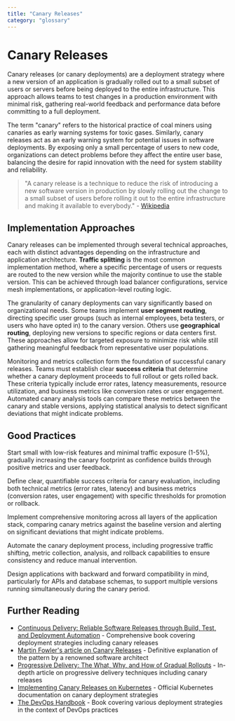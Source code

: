 ```yaml
---
title: "Canary Releases"
category: "glossary"
---
```

# Canary Releases

Canary releases (or canary deployments) are a deployment strategy where a new version of an application is gradually rolled out to a small subset of users or servers before being deployed to the entire infrastructure. This approach allows teams to test changes in a production environment with minimal risk, gathering real-world feedback and performance data before committing to a full deployment.

The term "canary" refers to the historical practice of coal miners using canaries as early warning systems for toxic gases. Similarly, canary releases act as an early warning system for potential issues in software deployments. By exposing only a small percentage of users to new code, organizations can detect problems before they affect the entire user base, balancing the desire for rapid innovation with the need for system stability and reliability.

> "A canary release is a technique to reduce the risk of introducing a new software version in production by slowly rolling out the change to a small subset of users before rolling it out to the entire infrastructure and making it available to everybody." - [Wikipedia](https://en.wikipedia.org/wiki/Feature_toggle#Canary_release)

## Implementation Approaches

Canary releases can be implemented through several technical approaches, each with distinct advantages depending on the infrastructure and application architecture. **Traffic splitting** is the most common implementation method, where a specific percentage of users or requests are routed to the new version while the majority continue to use the stable version. This can be achieved through load balancer configurations, service mesh implementations, or application-level routing logic.

The granularity of canary deployments can vary significantly based on organizational needs. Some teams implement **user segment routing**, directing specific user groups (such as internal employees, beta testers, or users who have opted in) to the canary version. Others use **geographical routing**, deploying new versions to specific regions or data centers first. These approaches allow for targeted exposure to minimize risk while still gathering meaningful feedback from representative user populations.

Monitoring and metrics collection form the foundation of successful canary releases. Teams must establish clear **success criteria** that determine whether a canary deployment proceeds to full rollout or gets rolled back. These criteria typically include error rates, latency measurements, resource utilization, and business metrics like conversion rates or user engagement. Automated canary analysis tools can compare these metrics between the canary and stable versions, applying statistical analysis to detect significant deviations that might indicate problems.

## Good Practices

Start small with low-risk features and minimal traffic exposure (1-5%), gradually increasing the canary footprint as confidence builds through positive metrics and user feedback.

Define clear, quantifiable success criteria for canary evaluation, including both technical metrics (error rates, latency) and business metrics (conversion rates, user engagement) with specific thresholds for promotion or rollback.

Implement comprehensive monitoring across all layers of the application stack, comparing canary metrics against the baseline version and alerting on significant deviations that might indicate problems.

Automate the canary deployment process, including progressive traffic shifting, metric collection, analysis, and rollback capabilities to ensure consistency and reduce manual intervention.

Design applications with backward and forward compatibility in mind, particularly for APIs and database schemas, to support multiple versions running simultaneously during the canary period.

## Further Reading

* [Continuous Delivery: Reliable Software Releases through Build, Test, and Deployment Automation](https://www.pearson.com/en-us/subject-catalog/p/continuous-delivery-reliable-software-releases-through-build-test-and-deployment-automation/P200000009415) - Comprehensive book covering deployment strategies including canary releases
* [Martin Fowler's article on Canary Releases](https://martinfowler.com/bliki/CanaryRelease.html) - Definitive explanation of the pattern by a renowned software architect
* [Progressive Delivery: The What, Why, and How of Gradual Rollouts](https://launchdarkly.com/blog/progressive-delivery-the-what-why-and-how/) - In-depth article on progressive delivery techniques including canary releases
* [Implementing Canary Releases on Kubernetes](https://kubernetes.io/docs/concepts/cluster-administration/manage-deployment/#canary-deployments) - Official Kubernetes documentation on canary deployment strategies
* [The DevOps Handbook](https://itrevolution.com/product/the-devops-handbook/) - Book covering various deployment strategies in the context of DevOps practices
